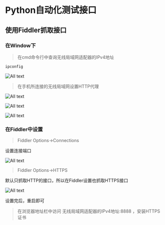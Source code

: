 # Python自动化测试接口

## 使用Fiddler抓取接口

### 在Window下

>在cmd命令行中查询无线局域网适配器的IPv4地址

```bash
ipconfig
```

![All text](http://ww1.sinaimg.cn/large/dc05ba18gy1flao4k1o5zj20sz05p3yr.jpg)

>在手机所连接的无线局域网设置HTTP代理

![All text](http://ww1.sinaimg.cn/large/dc05ba18gy1flao9fsjuxj20hr0vkdhu.jpg)

![All text](http://ww1.sinaimg.cn/large/dc05ba18gy1flao9fxkawj20hr0vkdhs.jpg)

![All text](http://ww1.sinaimg.cn/large/dc05ba18gy1flao9frkwxj20hr0vkwfl.jpg)

### 在Fiddler中设置

>Fiddler Options->Connections

设置连接端口

![All text](http://ww1.sinaimg.cn/large/dc05ba18gy1flao59vdgkj20ev09xq39.jpg)

>Fiddler Options->HTTPS

默认只抓取HTTP的接口，所以在Fiddler设置也抓取HTTPS接口

![All text](http://ww1.sinaimg.cn/large/dc05ba18gy1flaojcmhyuj20ev0a10sz.jpg)

设置完后，重启即可

>在浏览器地址栏中访问 无线局域网适配器的IPv4地址:8888 ，安装HTTPS证书
